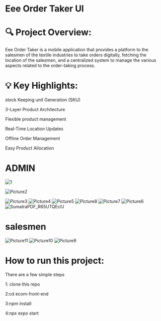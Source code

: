 # Eee Order Taker UI

 
# 🔍 Project Overview:

Eee Order Taker is a mobile application that provides a platform to the salesmen of the textile industries to take orders digitally, fetching the location of the salesmen, and a centralized system to manage the various aspects related to the order-taking process.

# 💡 Key Highlights:

stock Keeping unit Generation (SKU)

3-Layer Product Architecture

Flexible product management

Real-Time Location Updates

Offline Order Management

Easy Product Allocation


# ADMIN 


![1](https://github.com/ahmad6323/eee-order-taker-UI/assets/111060767/e93c1397-7bff-4d14-9b29-cdcede5d8417)

![Picture2](https://github.com/ahmad6323/eee-order-taker-UI/assets/111060767/b7fc17ed-5123-43a2-b80f-c8bd7a23977e)


![Picture3](https://github.com/ahmad6323/eee-order-taker-UI/assets/111060767/7f53f084-f911-43bc-a9d7-44a58066e427)
![Picture4](https://github.com/ahmad6323/eee-order-taker-UI/assets/111060767/410cbae8-b76c-4742-a9a0-0e13fa5380ae)
![Picture5](https://github.com/ahmad6323/eee-order-taker-UI/assets/111060767/cfa222b8-b974-40c9-ade6-1dae58eb582c)
![Picture8](https://github.com/ahmad6323/eee-order-taker-UI/assets/111060767/4d9e60d9-1abb-4b3b-9e8e-45ec851ac1f8)
![Picture7](https://github.com/ahmad6323/eee-order-taker-UI/assets/111060767/53c988b3-a84d-4705-9542-b611c2eea902)
![Picture6](https://github.com/ahmad6323/eee-order-taker-UI/assets/111060767/f606ba18-5964-41ff-a480-8418bd7a5bab)
![SumatraPDF_R65UTQEcfJ](https://github.com/ahmad6323/eee-order-taker-UI/assets/111060767/d27ddf95-3012-47bc-848b-02398133bd97)

# salesmen

![Picture11](https://github.com/ahmad6323/eee-order-taker-UI/assets/111060767/3f83bbc0-efa7-4e65-82ff-e7d89a161eb7)
![Picture10](https://github.com/ahmad6323/eee-order-taker-UI/assets/111060767/f5c3f600-23a3-4baa-89f4-736bca4f2af4)
![Picture9](https://github.com/ahmad6323/eee-order-taker-UI/assets/111060767/acd741f5-d450-4fb3-8e96-f3134d2a2c5f)

  # How to run this project:
  
  There are a few simple steps
  
  1: clone this repo
  
  2:cd ecom-front-end
  
  3:npm install
  
  4:npx expo start
  
  








